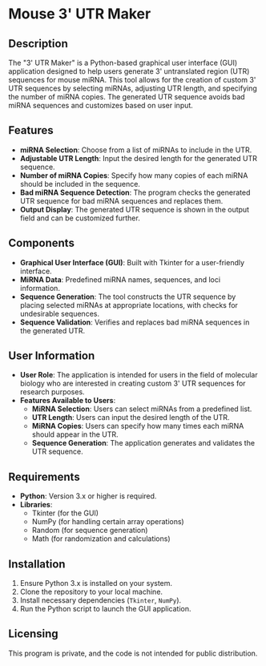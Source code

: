 # Mouse 3' UTR Maker

## Description
The "3' UTR Maker" is a Python-based graphical user interface (GUI) application designed to help users generate 3' untranslated region (UTR) sequences for mouse miRNA. This tool allows for the creation of custom 3' UTR sequences by selecting miRNAs, adjusting UTR length, and specifying the number of miRNA copies. The generated UTR sequence avoids bad miRNA sequences and customizes based on user input.

## Features
- **miRNA Selection**: Choose from a list of miRNAs to include in the UTR.
- **Adjustable UTR Length**: Input the desired length for the generated UTR sequence.
- **Number of miRNA Copies**: Specify how many copies of each miRNA should be included in the sequence.
- **Bad miRNA Sequence Detection**: The program checks the generated UTR sequence for bad miRNA sequences and replaces them.
- **Output Display**: The generated UTR sequence is shown in the output field and can be customized further.

## Components
- **Graphical User Interface (GUI)**: Built with Tkinter for a user-friendly interface.
- **MiRNA Data**: Predefined miRNA names, sequences, and loci information.
- **Sequence Generation**: The tool constructs the UTR sequence by placing selected miRNAs at appropriate locations, with checks for undesirable sequences.
- **Sequence Validation**: Verifies and replaces bad miRNA sequences in the generated UTR.

## User Information
- **User Role**: The application is intended for users in the field of molecular biology who are interested in creating custom 3' UTR sequences for research purposes.
- **Features Available to Users**:
  - **MiRNA Selection**: Users can select miRNAs from a predefined list.
  - **UTR Length**: Users can input the desired length of the UTR.
  - **MiRNA Copies**: Users can specify how many times each miRNA should appear in the UTR.
  - **Sequence Generation**: The application generates and validates the UTR sequence.

## Requirements
- **Python**: Version 3.x or higher is required.
- **Libraries**:
  - Tkinter (for the GUI)
  - NumPy (for handling certain array operations)
  - Random (for sequence generation)
  - Math (for randomization and calculations)

## Installation
1. Ensure Python 3.x is installed on your system.
2. Clone the repository to your local machine.
3. Install necessary dependencies (`Tkinter`, `NumPy`).
4. Run the Python script to launch the GUI application.

## Licensing
This program is private, and the code is not intended for public distribution.
